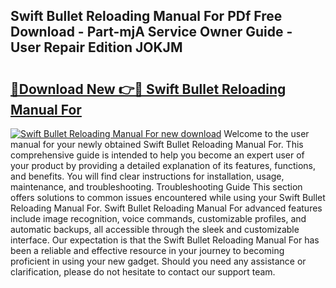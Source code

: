 ## Swift Bullet Reloading Manual For PDf Free Download - Part-mjA Service Owner Guide - User Repair Edition JOKJM

# <h2><a href="http://bc66144.oget.top/?id=Swift+Bullet+Reloading+Manual+For">🔗Download New 👉🔴 Swift Bullet Reloading Manual For</a></h2>

[![Swift Bullet Reloading Manual For new download](https://i.imgur.com/5g1atiW.png)](http://bc66144.oget.top/?id=Swift+Bullet+Reloading+Manual+For)
Welcome to the user manual for your newly obtained Swift Bullet Reloading Manual For. This comprehensive guide is intended to help you become an expert user of your product by providing a detailed explanation of its features, functions, and benefits. You will find clear instructions for installation, usage, maintenance, and troubleshooting. Troubleshooting Guide This section offers solutions to common issues encountered while using your Swift Bullet Reloading Manual For. Swift Bullet Reloading Manual For advanced features include image recognition, voice commands, customizable profiles, and automatic backups, all accessible through the sleek and customizable interface. Our expectation is that the Swift Bullet Reloading Manual For has been a reliable and effective resource in your journey to becoming proficient in using your new gadget. Should you need any assistance or clarification, please do not hesitate to contact our support team.
